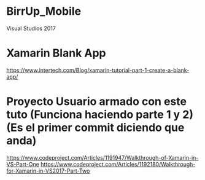 # BirrUp_Mobile
Visual Studios 2017

# Xamarin Blank App
https://www.intertech.com/Blog/xamarin-tutorial-part-1-create-a-blank-app/

# Proyecto Usuario armado con este tuto (Funciona haciendo parte 1 y 2) (Es el primer commit diciendo que anda)
https://www.codeproject.com/Articles/1191947/Walkthrough-of-Xamarin-in-VS-Part-One
https://www.codeproject.com/Articles/1192180/Walkthrough-for-Xamarin-in-VS2017-Part-Two